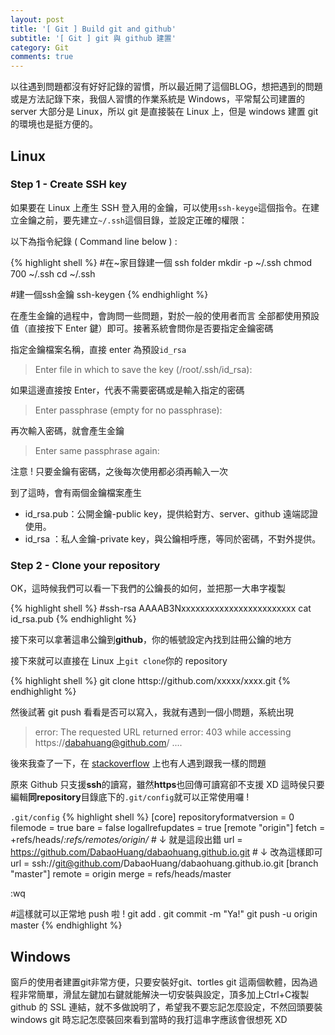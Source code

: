 ```yaml
---
layout: post
title: '[ Git ] Build git and github'
subtitle: '[ Git ] git 與 github 建置'
category: Git
comments: true
---
```


<div class="messge">
    以往遇到問題都沒有好好記錄的習慣，所以最近開了這個BLOG，想把遇到的問題或是方法記錄下來，我個人習慣的作業系統是 Windows，平常幫公司建置的 server 大部分是 Linux，所以 git 是直接裝在 Linux 上，但是 windows 建置 git 的環境也是挺方便的。
</div>

## Linux

### Step 1 - Create SSH key

如果要在 Linux 上產生 SSH 登入用的金鑰，可以使用`ssh-keyge`這個指令。在建立金鑰之前，要先建立`~/.ssh`這個目錄，並設定正確的權限：

以下為指令紀錄 ( Command line below ) :

{% highlight shell %}
#在~家目錄建一個 ssh folder
mkdir -p ~/.ssh
chmod 700 ~/.ssh
cd ~/.ssh

#建一個ssh金鑰
ssh-keygen
{% endhighlight %}

在產生金鑰的過程中，會詢問一些問題，對於一般的使用者而言
全部都使用預設值（直接按下 Enter 鍵）即可。接著系統會問你是否要指定金鑰密碼

指定金鑰檔案名稱，直接 enter 為預設`id_rsa`
 > Enter file in which to save the key (/root/.ssh/id_rsa): 

如果這邊直接按 Enter，代表不需要密碼或是輸入指定的密碼
 > Enter passphrase (empty for no passphrase):

再次輸入密碼，就會產生金鑰
 > Enter same passphrase again:

<div class="message">
    注意 ! 只要金鑰有密碼，之後每次使用都必須再輸入一次
</div>

到了這時，會有兩個金鑰檔案產生

 * id_rsa.pub：公開金鑰-public key，提供給對方、server、github 遠端認證使用。
 * id_rsa    ：私人金鑰-private key，與公鑰相呼應，等同於密碼，不對外提供。

### Step 2 - Clone your repository

 OK，這時候我們可以看一下我們的公鑰長的如何，並把那一大串字複製

{% highlight shell %}
#ssh-rsa AAAAB3Nxxxxxxxxxxxxxxxxxxxxxxxx
cat id_rsa.pub
{% endhighlight %}

接下來可以拿著這串公鑰到**github**，你的帳號設定內找到註冊公鑰的地方

接下來就可以直接在 Linux 上`git clone`你的 repository

{% highlight shell %}
git clone httsp://github.com/xxxxx/xxxx.git
{% endhighlight %}

然後試著 git push 看看是否可以寫入，我就有遇到一個小問題，系統出現
 > error: The requested URL returned error: 403 while accessing https://dabahuang@github.com/ ....

後來我查了一下，在 [stackoverflow](https://stackoverflow.com/questions/7438313/pushing-to-git-returning-error-code-403-fatal-http-request-failed) 上也有人遇到跟我一樣的問題

原來 Github 只支援**ssh**的讀寫，雖然**https**也回傳可讀寫卻不支援 XD
這時侯只要編輯**同repository**目錄底下的`.git/config`就可以正常使用囉 !

`.git/config`
{% highlight shell %}
[core]
        repositoryformatversion = 0
        filemode = true
        bare = false
        logallrefupdates = true
[remote "origin"]
        fetch = +refs/heads/*:refs/remotes/origin/*
        # ↓ 就是這段出錯
        url = https://github.com/DabaoHuang/dabaohuang.github.io.git
        # ↓ 改為這樣即可
        url = ssh://git@github.com/DabaoHuang/dabaohuang.github.io.git
[branch "master"]
        remote = origin
        merge = refs/heads/master

:wq

#這樣就可以正常地 push 啦 !
git add .
git commit -m "Ya!"
git push -u origin master
{% endhighlight %}

## Windows

<div class="message">
窗戶的使用者建置git非常方便，只要安裝好git、tortles git 這兩個軟體，因為過程非常簡單，滑鼠左鍵加右鍵就能解決一切安裝與設定，頂多加上Ctrl+C複製 github 的 SSL 連結，就不多做說明了，希望我不要忘記怎麼設定，不然回頭要裝 windows git 時忘記怎麼裝回來看到當時的我打這串字應該會很想死 XD
</div>